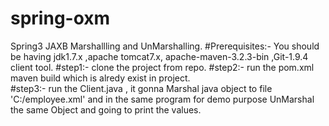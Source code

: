 spring-oxm
==========

Spring3 JAXB Marshallling and UnMarshalling.
#Prerequisites:- 
You should be having jdk1.7.x ,apache tomcat7.x, apache-maven-3.2.3-bin ,Git-1.9.4 client tool.
#step1:- 
clone the project from repo.
#step2:-
run the pom.xml maven build  which is alredy exist in project.	
#step3:-
run the Client.java , it gonna Marshal java object to file 'C:/employee.xml'
and in the same program for demo purpose UnMarshal the same Object and going to print the values.
